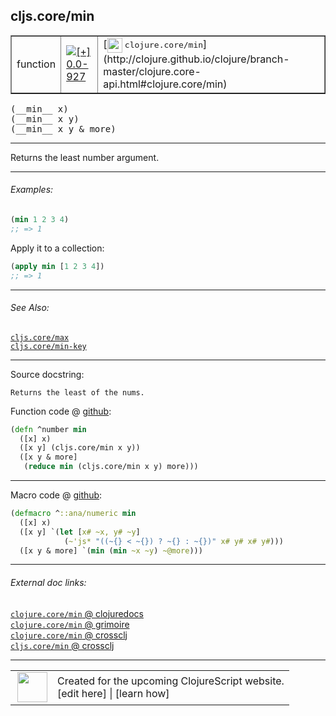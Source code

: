 ## cljs.core/min



 <table border="1">
<tr>
<td>function</td>
<td><a href="https://github.com/cljsinfo/cljs-api-docs/tree/0.0-927"><img valign="middle" alt="[+] 0.0-927" title="Added in 0.0-927" src="https://img.shields.io/badge/+-0.0--927-lightgrey.svg"></a> </td>
<td>
[<img height="24px" valign="middle" src="http://i.imgur.com/1GjPKvB.png"> <samp>clojure.core/min</samp>](http://clojure.github.io/clojure/branch-master/clojure.core-api.html#clojure.core/min)
</td>
</tr>
</table>


 <samp>
(__min__ x)<br>
</samp>
 <samp>
(__min__ x y)<br>
</samp>
 <samp>
(__min__ x y & more)<br>
</samp>

---

Returns the least number argument.

---

###### Examples:

```clj
(min 1 2 3 4)
;; => 1
```

Apply it to a collection:

```clj
(apply min [1 2 3 4])
;; => 1
```

---

###### See Also:

[`cljs.core/max`](cljs.core_max.md)<br>
[`cljs.core/min-key`](cljs.core_min-key.md)<br>

---


Source docstring:

```
Returns the least of the nums.
```


Function code @ [github](https://github.com/clojure/clojurescript/blob/r2341/src/cljs/cljs/core.cljs#L1776-L1781):

```clj
(defn ^number min
  ([x] x)
  ([x y] (cljs.core/min x y))
  ([x y & more]
   (reduce min (cljs.core/min x y) more)))
```

<!--
Repo - tag - source tree - lines:

 <pre>
clojurescript @ r2341
└── src
    └── cljs
        └── cljs
            └── <ins>[core.cljs:1776-1781](https://github.com/clojure/clojurescript/blob/r2341/src/cljs/cljs/core.cljs#L1776-L1781)</ins>
</pre>

-->

---

Macro code @ [github](https://github.com/clojure/clojurescript/blob/r2341/src/clj/cljs/core.clj#L495-L499):

```clj
(defmacro ^::ana/numeric min
  ([x] x)
  ([x y] `(let [x# ~x, y# ~y]
            (~'js* "((~{} < ~{}) ? ~{} : ~{})" x# y# x# y#)))
  ([x y & more] `(min (min ~x ~y) ~@more)))
```

<!--
Repo - tag - source tree - lines:

 <pre>
clojurescript @ r2341
└── src
    └── clj
        └── cljs
            └── <ins>[core.clj:495-499](https://github.com/clojure/clojurescript/blob/r2341/src/clj/cljs/core.clj#L495-L499)</ins>
</pre>
-->

---


###### External doc links:

[`clojure.core/min` @ clojuredocs](http://clojuredocs.org/clojure.core/min)<br>
[`clojure.core/min` @ grimoire](http://conj.io/store/v1/org.clojure/clojure/1.7.0-beta3/clj/clojure.core/min/)<br>
[`clojure.core/min` @ crossclj](http://crossclj.info/fun/clojure.core/min.html)<br>
[`cljs.core/min` @ crossclj](http://crossclj.info/fun/cljs.core.cljs/min.html)<br>

---

 <table>
<tr><td>
<img valign="middle" align="right" width="48px" src="http://i.imgur.com/Hi20huC.png">
</td><td>
Created for the upcoming ClojureScript website.<br>
[edit here] | [learn how]
</td></tr></table>

[edit here]:https://github.com/cljsinfo/cljs-api-docs/blob/master/cljsdoc/cljs.core_min.cljsdoc
[learn how]:https://github.com/cljsinfo/cljs-api-docs/wiki/cljsdoc-files

<!--

This information was too distracting to show to readers, but I'll leave it
commented here since it is helpful to:

- pretty-print the data used to generate this document
- and show how to retrieve that data



The API data for this symbol:

```clj
{:description "Returns the least number argument.",
 :return-type number,
 :ns "cljs.core",
 :name "min",
 :signature ["[x]" "[x y]" "[x y & more]"],
 :history [["+" "0.0-927"]],
 :type "function",
 :related ["cljs.core/max" "cljs.core/min-key"],
 :full-name-encode "cljs.core_min",
 :source {:code "(defn ^number min\n  ([x] x)\n  ([x y] (cljs.core/min x y))\n  ([x y & more]\n   (reduce min (cljs.core/min x y) more)))",
          :title "Function code",
          :repo "clojurescript",
          :tag "r2341",
          :filename "src/cljs/cljs/core.cljs",
          :lines [1776 1781]},
 :extra-sources [{:code "(defmacro ^::ana/numeric min\n  ([x] x)\n  ([x y] `(let [x# ~x, y# ~y]\n            (~'js* \"((~{} < ~{}) ? ~{} : ~{})\" x# y# x# y#)))\n  ([x y & more] `(min (min ~x ~y) ~@more)))",
                  :title "Macro code",
                  :repo "clojurescript",
                  :tag "r2341",
                  :filename "src/clj/cljs/core.clj",
                  :lines [495 499]}],
 :examples [{:id "ab2de5",
             :content "```clj\n(min 1 2 3 4)\n;; => 1\n```\n\nApply it to a collection:\n\n```clj\n(apply min [1 2 3 4])\n;; => 1\n```"}],
 :full-name "cljs.core/min",
 :clj-symbol "clojure.core/min",
 :docstring "Returns the least of the nums."}

```

Retrieve the API data for this symbol:

```clj
;; from Clojure REPL
(require '[clojure.edn :as edn])
(-> (slurp "https://raw.githubusercontent.com/cljsinfo/cljs-api-docs/catalog/cljs-api.edn")
    (edn/read-string)
    (get-in [:symbols "cljs.core/min"]))
```

-->
